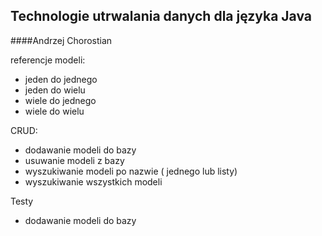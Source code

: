 ## Technologie utrwalania danych dla języka Java

####Andrzej Chorostian

referencje modeli:
- jeden do jednego
- jeden do wielu
- wiele do jednego
- wiele do wielu

CRUD:
- dodawanie modeli do bazy
- usuwanie modeli z bazy
- wyszukiwanie modeli po nazwie ( jednego lub listy)
- wyszukiwanie wszystkich modeli

Testy
- dodawanie modeli do bazy




